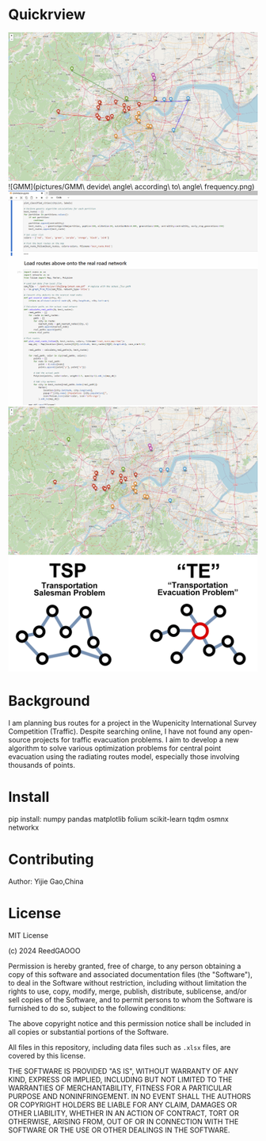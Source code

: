 # Quickrview
![Best Routes](pictures/best_routes.png)![GMM](pictures/GMM\ devide\ angle\ according\ to\ angle\ frequency.png)
![Progress](pictures/progress.gif)![Classified Cities](pictures/classfied_cities.png)
![TSP&TE](pictures/TSP&TE.png)

# Background
I am planning bus routes for a project in the Wupenicity International Survey Competition (Traffic). Despite searching online, I have not found any open-source projects for traffic evacuation problems. I aim to develop a new algorithm to solve various optimization problems for central point evacuation using the radiating routes model, especially those involving thousands of points.

# Install
pip install:
numpy
pandas
matplotlib
folium
scikit-learn
tqdm
osmnx
networkx

# Contributing
Author: Yijie Gao,China
# License
MIT License

(c) 2024 ReedGAOOO

Permission is hereby granted, free of charge, to any person obtaining a copy
of this software and associated documentation files (the "Software"), to deal
in the Software without restriction, including without limitation the rights
to use, copy, modify, merge, publish, distribute, sublicense, and/or sell
copies of the Software, and to permit persons to whom the Software is
furnished to do so, subject to the following conditions:

The above copyright notice and this permission notice shall be included in all
copies or substantial portions of the Software.

All files in this repository, including data files such as `.xlsx` files, are
covered by this license.

THE SOFTWARE IS PROVIDED "AS IS", WITHOUT WARRANTY OF ANY KIND, EXPRESS OR
IMPLIED, INCLUDING BUT NOT LIMITED TO THE WARRANTIES OF MERCHANTABILITY,
FITNESS FOR A PARTICULAR PURPOSE AND NONINFRINGEMENT. IN NO EVENT SHALL THE
AUTHORS OR COPYRIGHT HOLDERS BE LIABLE FOR ANY CLAIM, DAMAGES OR OTHER
LIABILITY, WHETHER IN AN ACTION OF CONTRACT, TORT OR OTHERWISE, ARISING FROM,
OUT OF OR IN CONNECTION WITH THE SOFTWARE OR THE USE OR OTHER DEALINGS IN THE
SOFTWARE.
